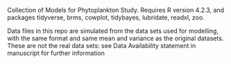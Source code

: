 Collection of Models for Phytoplankton Study. Requires R version 4.2.3, and packages tidyverse, brms, cowplot, tidybayes, lubridate, readxl, zoo.

Data files in this repo are simulated from the data sets used for modelling, with the same format and same mean and variance as the original datasets. These are not the real data sets: see Data Availability statement in manuscript for further information
